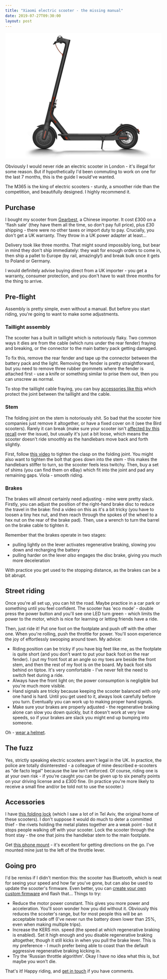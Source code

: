 ```yaml
---
title: "Xiaomi electric scooter - the missing manual"
date: 2019-07-27T09:30:00
layout: post
---
```


[![Xiaomi M365 electric scooter](/images/scooter.jpg)]()

Obviously I would never ride an electric scooter in London - it's illegal for some reason. But if hypothetically I'd been commuting to work on one for the last 7 months, this is the guide I would've wanted.

The M365 is the king of electric scooters - sturdy, a smoother ride than the competition, and beautifully designed. I highly recommend it.

## Purchase

I bought my scooter from [Gearbest](https://uk.gearbest.com/skateboard/pp_596618.html?wid=1433363), a Chinese importer. It cost £300 on a 'flash sale' (they have them all the time, so don't pay full price), plus £30 shipping - there were no other taxes or import duty to pay. Crucially, you don't get a UK warranty. They throw in a UK power adapter at least...

Delivery took like three months. That might sound impossibly long, but bear in mind they don't ship immediately: they wait for enough orders to come in, then ship a pallet to Europe (by rail, amazingly!) and break bulk once it gets to Poland or Germany.

I would definitely advise buying direct from a UK importer - you get a warranty, consumer protection, and you don't have to wait three months for the thing to arrive.

## Pre-flight

Assembly is pretty simple, even without a manual. But before you start riding, you're going to want to make some adjustments.

### Taillight assembly

The scooter has a built in taillight which is notoriously flaky. Two common ways it dies are from the cable (which runs under the rear fender) fraying and breaking, or the connector to the main battery pack getting damaged.

To fix this, remove the rear fender and tape up the connector between the battery pack and the light. Removing the fender is pretty straightforward, but you need to remove three rubber grommets where the fender is attached first - use a knife or something similar to prise them out, then you can unscrew as normal.

To stop the taillight cable fraying, you can buy [accessories like this](https://www.purescooters.com/products/3d-printed-under-cable-protector-for-rear-mud-guard-on-the-xiaomi-m365) which protect the joint between the taillight and the cable.

### Stem

The folding joint on the stem is notoriously shit. So bad that the scooter hire companies just remove it altogether, or have a fixed cover on it (see the Bird scooters). Rarely it can break (make sure your scooter isn't [affected by this recall](https://www.mi.com/global/support/mi-electric-scooter-recall-program/) over the issue), but usually it's just a bit loose, which means the scooter doesn't ride smoothly as the handlebars move back and forth slightly.

First, follow [this video](https://www.youtube.com/watch?v=MyA1oPJ23jo) to tighten the clasp on the folding joint. You might also want to tighten the bolt that goes down into the stem - this makes the handlebars stiffer to turn, so the scooter feels less twitchy. Then, buy a set of shims (you can find them on eBay) which fit into the joint and pad any remaining gaps. Viola - smooth riding.

### Brakes

The brakes will almost certainly need adjusting - mine were pretty slack. Firstly, you can adjust the position of the right-hand brake disc to reduce the travel in the brake: find a video on this as it's a bit tricky (you have to loosen a tiny hex nut, and then reach through the spokes of the wheel to a hex nut on the rear of the brake pad). Then, use a wrench to turn the barrel on the brake cable to tighten it.

Remember that the brakes operate in two stages:

* pulling lightly on the lever activates regenerative braking, slowing you down and recharging the battery
* pulling harder on the lever _also_ engages the disc brake, giving you much more deceleration

With practice you get used to the stopping distance, as the brakes can be a bit abrupt.

## Street riding

Once you're all set up, you can hit the road. Maybe practice in a car park or something until you feel confident. The scooter has 'eco mode' - double press the power button and you'll see one LED turn green - which limits the power to the motor, which is nice for learning or letting friends have a ride.

Then, just ride it! Put one foot on the footplate and push off with the other one. When you're rolling, push the throttle for power. You'll soon experience the joy of effortlessly swooping around town. My advice:

* Riding position can be tricky if you have big feet like me, as the footplate is quite short (and you don't want to put your back foot on the rear fender). I put my front foot at an angle so my toes are beside the front stem, and then the rest of my foot is on the board. My back foot sits behind on tiptoe. It's very comfortable - I've never felt the need to switch feet during a ride.
* Always have the front light on; the power consumption is negligible but you're much more visible.
* Hand signals are tricky because keeping the scooter balanced with only one hand is hard. Until you get used to it, always look carefully before you turn. Eventually you can work up to making proper hand signals.
* Make sure your brakes are properly adjusted - the regenerative braking alone can slow you down quickly, but it doesn't work at very low speeds, so if your brakes are slack you might end up bumping into someone.

Oh - [wear a helmet](https://www.cochrane.org/CD001855/INJ_wearing-a-helmet-dramatically-reduces-the-risk-of-head-and-facial-injuries-for-bicyclists-involved-in-a-crash-even-if-it-involves-a-motor-vehicle).

## The fuzz

Yes, strictly speaking electric scooters aren't legal in the UK. In practice, the police are totally disinterested - a colleague of mine described e-scooters as "de facto legal" because the law isn't enforced. Of course, riding one is at your own risk - if you're caught you can be given up to six penalty points on your driving license and a £300 fine. (In practice you're more likely to receive a small fine and/or be told not to use the scooter.)

## Accessories

I have [this folding lock](https://www.amazon.co.uk/gp/product/B075H8KPG2/ref=as_li_tl?ie=UTF8&camp=1634&creative=6738&creativeASIN=B075H8KPG2&linkCode=as2&tag=hstan-21&linkId=0529e35f5dfaa14d0a0d4ecd310cd90d) (which I saw a lot of in Tel Aviv, the original home of these scooters). I don't suppose it would do much to deter a committed thief - the rivets holding the metal plates together are a weak point - but it stops people walking off with your scooter. Lock the scooter through the front stay - the one that joins the handlebar stem to the main footplate.

Get [this phone mount](https://www.amazon.co.uk/gp/product/B06Y1LVLJJ/ref=as_li_tl?ie=UTF8&camp=1634&creative=6738&creativeASIN=B06Y1LVLJJ&linkCode=as2&tag=hstan-21&linkId=b1adbe8d3d4fcf2feacece4bc6c7eb20) - it's excellent for getting directions on the go. I've mounted mine just to the left of the throttle lever.

## Going pro

I'd be remiss if I didn't mention this: the scooter has Bluetooth, which is neat for seeing your speed and how far you've gone, but can also be used to update the scooter's firmware. Even better, you can [create your own custom firmware](https://m365.botox.bz/) and flash that... Things to try:

* Reduce the motor power constant. This gives you more power and acceleration. You'll soon wonder how you did without it. Obviously this reduces the scooter's range, but for most people this will be an acceptable trade off (I've never run the battery down lower than 25%, even when making multiple trips).
* Increase the KERS min. speed (the speed at which regenerative braking is enabled). Set it high enough and you disable regenerative braking altogether, though it still kicks in when you pull the brake lever. This is my preference - I much prefer being able to coast than the default aggressive regenerative braking kicking in. 
* Try the 'Russian throttle algorithm'. Okay I have no idea what this is, but maybe you won't die.

That's it! Happy riding, and [get in touch](mailto:henry@henrystanley.com) if you have comments.
